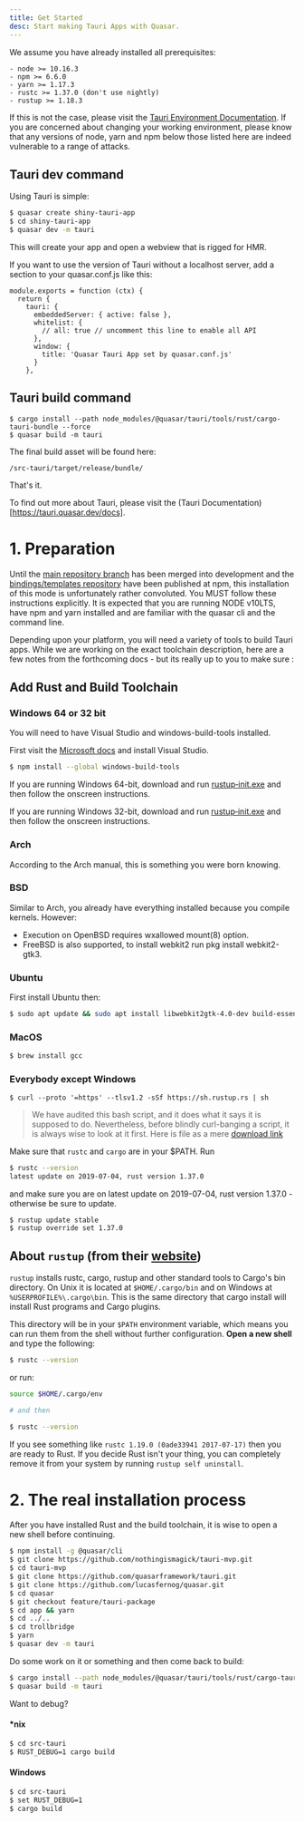 ```yaml
---
title: Get Started
desc: Start making Tauri Apps with Quasar.
---
```


We assume you have already installed all prerequisites:
``` 
- node >= 10.16.3
- npm >= 6.6.0
- yarn >= 1.17.3
- rustc >= 1.37.0 (don't use nightly)
- rustup >= 1.18.3
```

If this is not the case, please visit the [Tauri Environment Documentation](https://tauri.quasar.dev/docs/environment). If you are concerned about changing your working environment, please know that any versions of node, yarn and npm below those listed here are indeed vulnerable to a range of attacks. 

## Tauri dev command
Using Tauri is simple:
```bash
$ quasar create shiny-tauri-app
$ cd shiny-tauri-app
$ quasar dev -m tauri
```

This will create your app and open a webview that is rigged for HMR.

If you want to use the version of Tauri without a localhost server, add a section to your quasar.conf.js like this:
```
module.exports = function (ctx) {
  return {
    tauri: {
      embeddedServer: { active: false },
      whitelist: {
        // all: true // uncomment this line to enable all API
      },
      window: {
        title: 'Quasar Tauri App set by quasar.conf.js'
      }
    },
```

## Tauri build command
```
$ cargo install --path node_modules/@quasar/tauri/tools/rust/cargo-tauri-bundle --force
$ quasar build -m tauri
```

The final build asset will be found here:
```
/src-tauri/target/release/bundle/
```


That's it. 

To find out more about Tauri, please visit the (Tauri Documentation)[https://tauri.quasar.dev/docs].


# 1. Preparation
Until the [main repository branch](https://github.com/quasarframework/quasar/tree/tauri) has been merged into development and the [bindings/templates repository](https://github.com/quasarframework/tauri) have been published at npm, this installation of this mode is unfortunately rather convoluted. You MUST follow these instructions explicitly. It is expected that you are running NODE v10LTS, have npm and yarn installed and are familiar with the quasar cli and the command line.

Depending upon your platform, you will need a variety of tools to build Tauri apps. While we are working on the exact toolchain description, here are a few notes from the forthcoming docs - but its really up to you to make sure :


## Add Rust and Build Toolchain

### Windows 64 or 32 bit
You will need to have Visual Studio and windows-build-tools installed.

First visit the [Microsoft docs](https://docs.microsoft.com/en-us/visualstudio/install/install-visual-studio?view=vs-2019) and install Visual Studio.
```bash
$ npm install --global windows-build-tools
```

If you are running Windows 64-bit, download and run [rustup‑init.exe](https://win.rustup.rs/x86_64) and then follow the onscreen instructions.

If you are running Windows 32-bit, download and run [rustup‑init.exe](https://win.rustup.rs/i686) and then follow the onscreen instructions.

### Arch
According to the Arch manual, this is something you were born knowing.

### BSD
Similar to Arch, you already have everything installed because you compile kernels. However:
- Execution on OpenBSD requires wxallowed mount(8) option.
- FreeBSD is also supported, to install webkit2 run pkg install webkit2-gtk3.

### Ubuntu
First install Ubuntu then:
```bash
$ sudo apt update && sudo apt install libwebkit2gtk-4.0-dev build-essential
```

### MacOS
```bash
$ brew install gcc
```

### Everybody except Windows
```
$ curl --proto '=https' --tlsv1.2 -sSf https://sh.rustup.rs | sh
```

> We have audited this bash script, and it does what it says it is supposed to do. Nevertheless, before blindly curl-banging a script, it is always wise to look at it first. Here is file as a mere [download link](https://sh.rustup.rs)

Make sure that `rustc` and `cargo` are in your $PATH. Run
```bash
$ rustc --version
latest update on 2019-07-04, rust version 1.37.0
```
and make sure you are on latest update on 2019-07-04, rust version 1.37.0 - otherwise be sure to update.

```
$ rustup update stable
$ rustup override set 1.37.0
```


## About `rustup` (from their [website](https://rustup.rs))
`rustup` installs rustc, cargo, rustup and other standard tools to Cargo's bin directory. On Unix it is located at `$HOME/.cargo/bin` and on Windows at `%USERPROFILE%\.cargo\bin`. This is the same directory that cargo install will install Rust programs and Cargo plugins.

This directory will be in your `$PATH` environment variable, which means you can run them from the shell without further configuration. **Open a new shell** and type the following:

```bash
$ rustc --version
```
or run:

```bash
source $HOME/.cargo/env

# and then

$ rustc --version
```

If you see something like `rustc 1.19.0 (0ade33941 2017-07-17)` then you are ready to Rust. If you decide Rust isn't your thing, you can completely remove it from your system by running `rustup self uninstall`.


# 2. The real installation process
After you have installed Rust and the build toolchain, it is wise to open a new shell before continuing.

```bash
$ npm install -g @quasar/cli
$ git clone https://github.com/nothingismagick/tauri-mvp.git
$ cd tauri-mvp
$ git clone https://github.com/quasarframework/tauri.git
$ git clone https://github.com/lucasfernog/quasar.git
$ cd quasar
$ git checkout feature/tauri-package
$ cd app && yarn
$ cd ../..
$ cd trollbridge
$ yarn
$ quasar dev -m tauri
```

Do some work on it or something and then come back to build:

```bash
$ cargo install --path node_modules/@quasar/tauri/tools/rust/cargo-tauri-bundle --force
$ quasar build -m tauri
```

Want to debug?
#### *nix

```bash
$ cd src-tauri
$ RUST_DEBUG=1 cargo build
```

#### Windows

```bash
$ cd src-tauri
$ set RUST_DEBUG=1
$ cargo build
```
